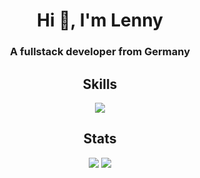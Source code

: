 <h1 align="center">Hi 👋, I'm Lenny</h1>
<h3 align="center">A fullstack developer from Germany</h3>

<h2 align="center">Skills</h2>
<p align="center">
    <img src="https://skillicons.dev/icons?i=css,html,js,tailwind,php,laravel,go,md,docker,git,phpstorm,linux,mysql" />
</p>

<h2 align="center">Stats</h2>
<p align="center">
    <img src="https://github-readme-stats.vercel.app/api?username=RealZone22&theme=dark&hide_border=false&include_all_commits=false&count_private=false" />
    <img src="https://github-readme-stats.vercel.app/api/top-langs/?username=RealZone22&theme=dark&hide_border=false&include_all_commits=false&count_private=false&layout=compact" />
</p>
